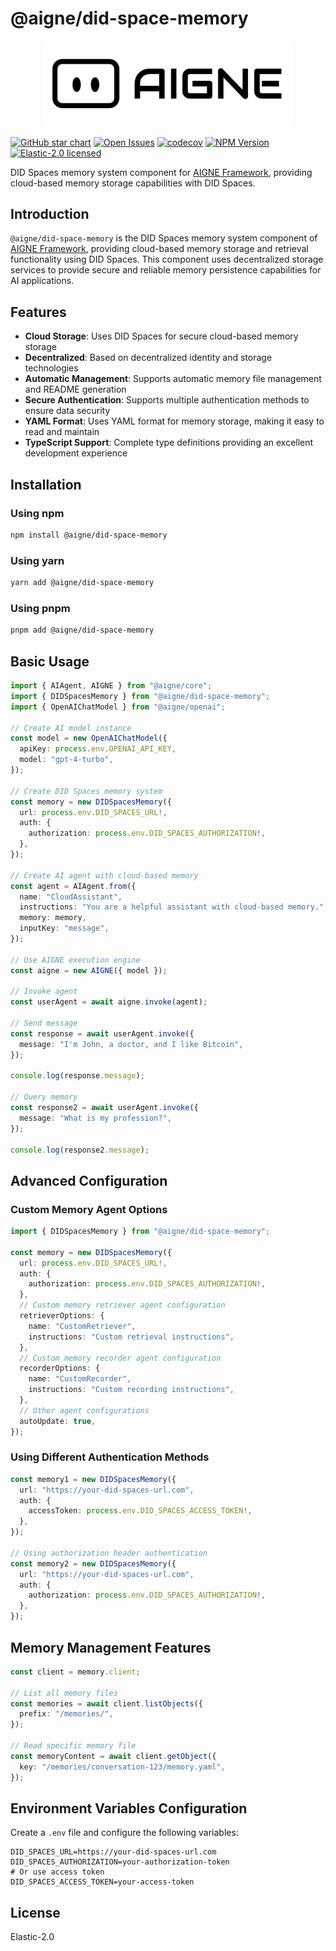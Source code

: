 # @aigne/did-space-memory

<p align="center">
  <picture>
    <source srcset="https://raw.githubusercontent.com/AIGNE-io/aigne-framework/main/logo-dark.svg" media="(prefers-color-scheme: dark)">
    <source srcset="https://raw.githubusercontent.com/AIGNE-io/aigne-framework/main/logo.svg" media="(prefers-color-scheme: light)">
    <img src="https://raw.githubusercontent.com/AIGNE-io/aigne-framework/main/logo.svg" alt="AIGNE Logo" width="400" />
  </picture>
</p>

[![GitHub star chart](https://img.shields.io/github/stars/AIGNE-io/aigne-framework?style=flat-square)](https://star-history.com/#AIGNE-io/aigne-framework)
[![Open Issues](https://img.shields.io/github/issues-raw/AIGNE-io/aigne-framework?style=flat-square)](https://github.com/AIGNE-io/aigne-framework/issues)
[![codecov](https://codecov.io/gh/AIGNE-io/aigne-framework/graph/badge.svg?token=DO07834RQL)](https://codecov.io/gh/AIGNE-io/aigne-framework)
[![NPM Version](https://img.shields.io/npm/v/@aigne/did-space-memory)](https://www.npmjs.com/package/@aigne/did-space-memory)
[![Elastic-2.0 licensed](https://img.shields.io/npm/l/@aigne/did-space-memory)](https://github.com/AIGNE-io/aigne-framework/blob/main/LICENSE)

DID Spaces memory system component for [AIGNE Framework](https://github.com/AIGNE-io/aigne-framework), providing cloud-based memory storage capabilities with DID Spaces.

## Introduction

`@aigne/did-space-memory` is the DID Spaces memory system component of [AIGNE Framework](https://github.com/AIGNE-io/aigne-framework), providing cloud-based memory storage and retrieval functionality using DID Spaces. This component uses decentralized storage services to provide secure and reliable memory persistence capabilities for AI applications.

## Features

* **Cloud Storage**: Uses DID Spaces for secure cloud-based memory storage
* **Decentralized**: Based on decentralized identity and storage technologies
* **Automatic Management**: Supports automatic memory file management and README generation
* **Secure Authentication**: Supports multiple authentication methods to ensure data security
* **YAML Format**: Uses YAML format for memory storage, making it easy to read and maintain
* **TypeScript Support**: Complete type definitions providing an excellent development experience

## Installation

### Using npm

```bash
npm install @aigne/did-space-memory
```

### Using yarn

```bash
yarn add @aigne/did-space-memory
```

### Using pnpm

```bash
pnpm add @aigne/did-space-memory
```

## Basic Usage

```typescript
import { AIAgent, AIGNE } from "@aigne/core";
import { DIDSpacesMemory } from "@aigne/did-space-memory";
import { OpenAIChatModel } from "@aigne/openai";

// Create AI model instance
const model = new OpenAIChatModel({
  apiKey: process.env.OPENAI_API_KEY,
  model: "gpt-4-turbo",
});

// Create DID Spaces memory system
const memory = new DIDSpacesMemory({
  url: process.env.DID_SPACES_URL!,
  auth: {
    authorization: process.env.DID_SPACES_AUTHORIZATION!,
  },
});

// Create AI agent with cloud-based memory
const agent = AIAgent.from({
  name: "CloudAssistant",
  instructions: "You are a helpful assistant with cloud-based memory.",
  memory: memory,
  inputKey: "message",
});

// Use AIGNE execution engine
const aigne = new AIGNE({ model });

// Invoke agent
const userAgent = await aigne.invoke(agent);

// Send message
const response = await userAgent.invoke({
  message: "I'm John, a doctor, and I like Bitcoin",
});

console.log(response.message);

// Query memory
const response2 = await userAgent.invoke({
  message: "What is my profession?",
});

console.log(response2.message);
```

## Advanced Configuration

### Custom Memory Agent Options

```typescript
import { DIDSpacesMemory } from "@aigne/did-space-memory";

const memory = new DIDSpacesMemory({
  url: process.env.DID_SPACES_URL!,
  auth: {
    authorization: process.env.DID_SPACES_AUTHORIZATION!,
  },
  // Custom memory retriever agent configuration
  retrieverOptions: {
    name: "CustomRetriever",
    instructions: "Custom retrieval instructions",
  },
  // Custom memory recorder agent configuration
  recorderOptions: {
    name: "CustomRecorder",
    instructions: "Custom recording instructions",
  },
  // Other agent configurations
  autoUpdate: true,
});
```

### Using Different Authentication Methods

```typescript
const memory1 = new DIDSpacesMemory({
  url: "https://your-did-spaces-url.com",
  auth: {
    accessToken: process.env.DID_SPACES_ACCESS_TOKEN!,
  },
});

// Using authorization header authentication
const memory2 = new DIDSpacesMemory({
  url: "https://your-did-spaces-url.com",
  auth: {
    authorization: process.env.DID_SPACES_AUTHORIZATION!,
  },
});
```

## Memory Management Features

```typescript
const client = memory.client;

// List all memory files
const memories = await client.listObjects({
  prefix: "/memories/",
});

// Read specific memory file
const memoryContent = await client.getObject({
  key: "/memories/conversation-123/memory.yaml",
});
```

## Environment Variables Configuration

Create a `.env` file and configure the following variables:

```env
DID_SPACES_URL=https://your-did-spaces-url.com
DID_SPACES_AUTHORIZATION=your-authorization-token
# Or use access token
DID_SPACES_ACCESS_TOKEN=your-access-token
```

## License

Elastic-2.0
